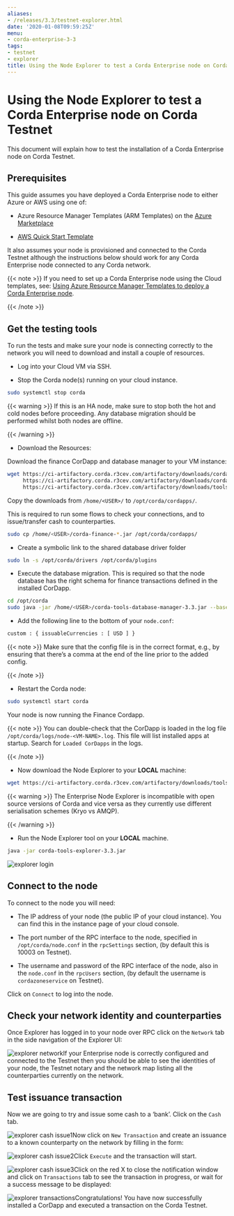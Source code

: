 ```yaml
---
aliases:
- /releases/3.3/testnet-explorer.html
date: '2020-01-08T09:59:25Z'
menu:
- corda-enterprise-3-3
tags:
- testnet
- explorer
title: Using the Node Explorer to test a Corda Enterprise node on Corda Testnet
---
```



# Using the Node Explorer to test a Corda Enterprise node on Corda Testnet

This document will explain how to test the installation of a Corda Enterprise node on Corda Testnet.


## Prerequisites

This guide assumes you have deployed a Corda Enterprise node to either Azure or AWS using one of:


* Azure Resource Manager Templates (ARM Templates) on the [Azure Marketplace](https://portal.azure.com/#blade/Microsoft_Azure_Marketplace/GalleryFeaturedMenuItemBlade/selectedMenuItemId/Blockchain_MP/resetMenuId/)


* [AWS Quick Start Template](https://aws.amazon.com/quickstart/)


It also assumes your node is provisioned and connected to the Corda Testnet although the instructions below should work
                for any Corda Enterprise node connected to any Corda network.


{{< note >}}
If you need to set up a Corda Enterprise node using the Cloud templates, see: [Using Azure Resource Manager Templates to deploy a Corda Enterprise node](azure-template-guide.md).

{{< /note >}}

## Get the testing tools

To run the tests and make sure your node is connecting correctly to the network you will need to download and install a
                couple of resources.


* Log into your Cloud VM via SSH.


* Stop the Corda node(s) running on your cloud instance.

```bash
sudo systemctl stop corda
```

{{< warning >}}
If this is an HA node, make sure to stop both the hot and cold nodes before proceeding. Any database migration should be performed whilst both nodes are offline.

{{< /warning >}}


* Download the Resources:

Download the finance CorDapp and database manager to your VM instance:

```bash
wget https://ci-artifactory.corda.r3cev.com/artifactory/downloads/cordapps/finance/ent/corda-finance-3.3.jar \
     https://ci-artifactory.corda.r3cev.com/artifactory/downloads/cordapps/finance/ent/corda-finance-3.3-sources.jar \
     https://ci-artifactory.corda.r3cev.com/artifactory/downloads/tools/database-manager/ent/corda-tools-database-manager-3.3.jar
```
Copy the downloads from `/home/<USER>/` to `/opt/corda/cordapps/`.

This is required to run some flows to check your connections, and to issue/transfer cash to counterparties.

```bash
sudo cp /home/<USER>/corda-finance-*.jar /opt/corda/cordapps/
```

* Create a symbolic link to the shared database driver folder

```bash
sudo ln -s /opt/corda/drivers /opt/corda/plugins
```

* Execute the database migration. This is required so that the node database has the right schema for finance transactions defined in the installed CorDapp.

```bash
cd /opt/corda
sudo java -jar /home/<USER>/corda-tools-database-manager-3.3.jar --base-directory /opt/corda --execute-migration
```

* Add the following line to the bottom of your `node.conf`:

```bash
custom : { issuableCurrencies : [ USD ] }
```

{{< note >}}
Make sure that the config file is in the correct format, e.g., by ensuring that there’s a comma at the end of the line prior to the added config.

{{< /note >}}

* Restart the Corda node:

```bash
sudo systemctl start corda
```
Your node is now running the Finance Cordapp.


{{< note >}}
You can double-check that the CorDapp is loaded in the log file `/opt/corda/logs/node-<VM-NAME>.log`. This file will list installed apps at startup. Search for `Loaded CorDapps` in the logs.

{{< /note >}}

* Now download the Node Explorer to your **LOCAL** machine:

```bash
wget https://ci-artifactory.corda.r3cev.com/artifactory/downloads/tools/node-explorer/ent/corda-tools-explorer-3.3.jar
```

{{< warning >}}
The Enterprise Node Explorer is incompatible with open source versions of Corda and vice versa as they currently use different serialisation schemes (Kryo vs AMQP).

{{< /warning >}}


* Run the Node Explorer tool on your **LOCAL** machine.

```bash
java -jar corda-tools-explorer-3.3.jar
```
![explorer login](/en/images/explorer-login.png "explorer login")

## Connect to the node

To connect to the node you will need:


* The IP address of your node (the public IP of your cloud instance). You can find this in the instance page of your cloud console.


* The port number of the RPC interface to the node, specified in `/opt/corda/node.conf` in the `rpcSettings` section, (by default this is 10003 on Testnet).


* The username and password of the RPC interface of the node, also in the `node.conf` in the `rpcUsers` section, (by default the username is `cordazoneservice` on Testnet).


Click on `Connect` to log into the node.


## Check your network identity and counterparties

Once Explorer has logged in to your node over RPC click on the `Network` tab in the side navigation of the Explorer UI:

![explorer network](/en/images/explorer-network.png "explorer network")If your Enterprise node is correctly configured and connected to the Testnet then you should be able to see the identities of your node, the Testnet notary and the network map listing all the counterparties currently on the network.


## Test issuance transaction

Now we are going to try and issue some cash to a ‘bank’. Click on the `Cash` tab.

![explorer cash issue1](/en/images/explorer-cash-issue1.png "explorer cash issue1")Now click on `New Transaction` and create an issuance to a known counterparty on the network by filling in the form:

![explorer cash issue2](/en/images/explorer-cash-issue2.png "explorer cash issue2")Click `Execute` and the transaction will start.

![explorer cash issue3](/en/images/explorer-cash-issue3.png "explorer cash issue3")Click on the red X to close the notification window and click on `Transactions` tab to see the transaction in progress, or wait for a success message to be displayed:

![explorer transactions](/en/images/explorer-transactions.png "explorer transactions")Congratulations! You have now successfully installed a CorDapp and executed a transaction on the Corda Testnet.


